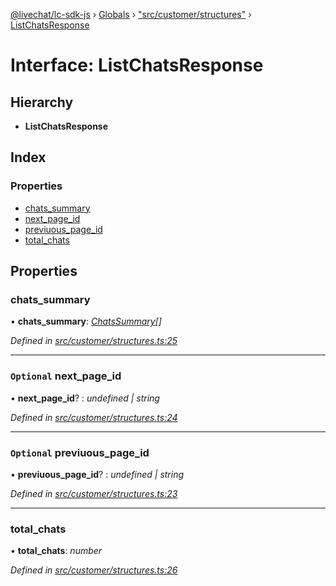 [@livechat/lc-sdk-js](../README.md) › [Globals](../globals.md) › ["src/customer/structures"](../modules/_src_customer_structures_.md) › [ListChatsResponse](_src_customer_structures_.listchatsresponse.md)

# Interface: ListChatsResponse

## Hierarchy

* **ListChatsResponse**

## Index

### Properties

* [chats_summary](_src_customer_structures_.listchatsresponse.md#chats_summary)
* [next_page_id](_src_customer_structures_.listchatsresponse.md#optional-next_page_id)
* [previuous_page_id](_src_customer_structures_.listchatsresponse.md#optional-previuous_page_id)
* [total_chats](_src_customer_structures_.listchatsresponse.md#total_chats)

## Properties

###  chats_summary

• **chats_summary**: *[ChatsSummary](_src_objects_index_.chatssummary.md)[]*

*Defined in [src/customer/structures.ts:25](https://github.com/livechat/lc-sdk-js/blob/ac28f06/src/customer/structures.ts#L25)*

___

### `Optional` next_page_id

• **next_page_id**? : *undefined | string*

*Defined in [src/customer/structures.ts:24](https://github.com/livechat/lc-sdk-js/blob/ac28f06/src/customer/structures.ts#L24)*

___

### `Optional` previuous_page_id

• **previuous_page_id**? : *undefined | string*

*Defined in [src/customer/structures.ts:23](https://github.com/livechat/lc-sdk-js/blob/ac28f06/src/customer/structures.ts#L23)*

___

###  total_chats

• **total_chats**: *number*

*Defined in [src/customer/structures.ts:26](https://github.com/livechat/lc-sdk-js/blob/ac28f06/src/customer/structures.ts#L26)*
